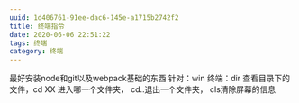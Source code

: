 ```yaml
---
uuid: 1d406761-91ee-dac6-145e-a1715b2742f2
title: 终端指令
date: 2020-06-06 22:51:22
tags: 终端
category: 终端
---
```

最好安装node和git以及webpack基础的东西
针对：win
终端：dir 查看目录下的文件，cd XX 进入哪一个文件夹，  cd..退出一个文件夹，  cls清除屏幕的信息